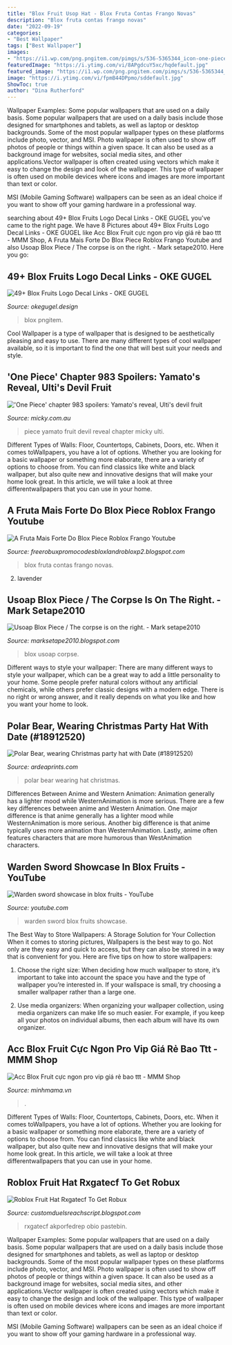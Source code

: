 ```yaml
---
title: "Blox Fruit Usop Hat - Blox Fruta Contas Frango Novas"
description: "Blox fruta contas frango novas"
date: "2022-09-19"
categories:
- "Best Wallpaper"
tags: ["Best Wallpaper"]
images:
- "https://i1.wp.com/png.pngitem.com/pimgs/s/536-5365344_icon-one-piece-png-transparent-png.png"
featuredImage: "https://i.ytimg.com/vi/8APgdcuY5xc/hqdefault.jpg"
featured_image: "https://i1.wp.com/png.pngitem.com/pimgs/s/536-5365344_icon-one-piece-png-transparent-png.png"
image: "https://i.ytimg.com/vi/fpmB44DPpmo/sddefault.jpg"
ShowToc: true
author: "Dina Rutherford"
---
```



Wallpaper Examples: Some popular wallpapers that are used on a daily basis.
Some popular wallpapers that are used on a daily basis include those designed for smartphones and tablets, as well as laptop or desktop backgrounds. Some of the most popular wallpaper types on these platforms include photo, vector, and MSI. 
Photo wallpaper is often used to show off photos of people or things within a given space. It can also be used as a background image for websites, social media sites, and other applications.Vector wallpaper is often created using vectors which make it easy to change the design and look of the wallpaper. This type of wallpaper is often used on mobile devices where icons and images are more important than text or color. 

MSI (Mobile Gaming Software) wallpapers can be seen as an ideal choice if you want to show off your gaming hardware in a professional way.

	

		
searching about 49+ Blox Fruits Logo Decal Links - OKE GUGEL you've came to the right page. We have 8 Pictures about 49+ Blox Fruits Logo Decal Links - OKE GUGEL like Acc Blox Fruit cực ngon pro vip giá rẻ bao ttt - MMM Shop, A Fruta Mais Forte Do Blox Piece Roblox Frango Youtube and also Usoap Blox Piece / The corpse is on the right. - Mark setape2010. Here you go:
		
    
## 49+ Blox Fruits Logo Decal Links - OKE GUGEL

<img loading=lazy src="https://i1.wp.com/png.pngitem.com/pimgs/s/536-5365344_icon-one-piece-png-transparent-png.png" onerror="this.onerror=null;this.src='https://tse4.mm.bing.net/th?id=OIP.viAkE7fJ2MGs7haeSYtLXgHaES&amp;pid=15.1';" alt="49+ Blox Fruits Logo Decal Links - OKE GUGEL">

_Source: okegugel.design_

>blox pngitem. 

	

Cool Wallpaper is a type of wallpaper that is designed to be aesthetically pleasing and easy to use. There are many different types of cool wallpaper available, so it is important to find the one that will best suit your needs and style.

    
## &#039;One Piece&#039; Chapter 983 Spoilers: Yamato&#039;s Reveal, Ulti&#039;s Devil Fruit

<img loading=lazy src="https://micky.com.au/wp-content/uploads/2020/06/One-Piece-5.jpg" onerror="this.onerror=null;this.src='https://tse4.mm.bing.net/th?id=OIP.GDQPZUlbcEGRlKSTn0M-kwHaE2&amp;pid=15.1';" alt="&#039;One Piece&#039; chapter 983 spoilers: Yamato&#039;s reveal, Ulti&#039;s devil fruit">

_Source: micky.com.au_

>piece yamato fruit devil reveal chapter micky ulti. 

	

Different Types of Walls: Floor, Countertops, Cabinets, Doors, etc.
When it comes toWallpapers, you have a lot of options. Whether you are looking for a basic wallpaper or something more elaborate, there are a variety of options to choose from. You can find classics like white and black wallpaper, but also quite new and innovative designs that will make your home look great. In this article, we will take a look at three differentwallpapers that you can use in your home.

    
## A Fruta Mais Forte Do Blox Piece Roblox Frango Youtube

<img loading=lazy src="https://i.ytimg.com/vi/8APgdcuY5xc/hqdefault.jpg" onerror="this.onerror=null;this.src='https://tse2.mm.bing.net/th?id=OIP.cyyqxh_j_yV7DPJ9eAyC2gHaFj&amp;pid=15.1';" alt="A Fruta Mais Forte Do Blox Piece Roblox Frango Youtube">

_Source: freerobuxpromocodesbloxlandrobloxp2.blogspot.com_

>blox fruta contas frango novas. 

	

2. lavender 

    
## Usoap Blox Piece / The Corpse Is On The Right. - Mark Setape2010

<img loading=lazy src="https://i.ytimg.com/vi/fpmB44DPpmo/sddefault.jpg" onerror="this.onerror=null;this.src='https://tse1.mm.bing.net/th?id=OIP.cFUSMewktKeNqYxP0zRMKgHaFj&amp;pid=15.1';" alt="Usoap Blox Piece / The corpse is on the right. - Mark setape2010">

_Source: marksetape2010.blogspot.com_

>blox usoap corpse. 

	

Different ways to style your wallpaper:
There are many different ways to style your wallpaper, which can be a great way to add a little personality to your home. Some people prefer natural colors without any artificial chemicals, while others prefer classic designs with a modern edge. There is no right or wrong answer, and it really depends on what you like and how you want your home to look.

    
## Polar Bear, Wearing Christmas Party Hat With Date (#18912520)

<img loading=lazy src="http://www.ardeaprints.com/p/172/polar-bear-wearing-christmas-party-hat-18912520.jpg" onerror="this.onerror=null;this.src='https://tse1.mm.bing.net/th?id=OIP.QKVCiF1zrWylcs_gFENuUAHaHa&amp;pid=15.1';" alt="Polar Bear, wearing Christmas party hat with Date (#18912520)">

_Source: ardeaprints.com_

>polar bear wearing hat christmas. 

	

Differences Between Anime and Western Animation: Animation generally has a lighter mood while WesternAnimation is more serious.
There are a few key differences between anime and Western Animation. One major difference is that anime generally has a lighter mood while WesternAnimation is more serious. Another big difference is that anime typically uses more animation than WesternAnimation. Lastly, anime often features characters that are more humorous than WestAnimation characters.

    
## Warden Sword Showcase In Blox Fruits - YouTube

<img loading=lazy src="https://i.ytimg.com/vi/tMl-f4jdC10/hqdefault.jpg" onerror="this.onerror=null;this.src='https://tse1.mm.bing.net/th?id=OIP.GBOxu-WR9YdiowXyAJD0dAHaFj&amp;pid=15.1';" alt="Warden sword showcase in blox fruits - YouTube">

_Source: youtube.com_

>warden sword blox fruits showcase. 

	

The Best Way to Store Wallpapers: A Storage Solution for Your Collection
When it comes to storing pictures, Wallpapers is the best way to go. Not only are they easy and quick to access, but they can also be stored in a way that is convenient for you. Here are five tips on how to store wallpapers:
1) Choose the right size: When deciding how much wallpaper to store, it’s important to take into account the space you have and the type of wallpaper you’re interested in. If your wallspace is small, try choosing a smaller wallpaper rather than a large one.

2) Use media organizers: When organizing your wallpaper collection, using media organizers can make life so much easier. For example, if you keep all your photos on individual albums, then each album will have its own organizer.

    
## Acc Blox Fruit Cực Ngon Pro Vip Giá Rẻ Bao Ttt - MMM Shop

<img loading=lazy src="https://media.discordapp.net/attachments/854706872661704744/887290680534257684/RakuUser_2.jpg" onerror="this.onerror=null;this.src='https://tse1.mm.bing.net/th?id=OIP.RJRM6p3H7y2XryKQuoiL8wHaDn&amp;pid=15.1';" alt="Acc Blox Fruit cực ngon pro vip giá rẻ bao ttt - MMM Shop">

_Source: minhmama.vn_

>. 

	

Different Types of Walls: Floor, Countertops, Cabinets, Doors, etc.
When it comes toWallpapers, you have a lot of options. Whether you are looking for a basic wallpaper or something more elaborate, there are a variety of options to choose from. You can find classics like white and black wallpaper, but also quite new and innovative designs that will make your home look great. In this article, we will take a look at three differentwallpapers that you can use in your home.

    
## Roblox Fruit Hat Rxgatecf To Get Robux

<img loading=lazy src="https://i.ytimg.com/vi/OE3YRe2ehKY/maxresdefault.jpg" onerror="this.onerror=null;this.src='https://tse4.mm.bing.net/th?id=OIP.Ult9_gplPfntOkyY6R7TegHaEK&amp;pid=15.1';" alt="Roblox Fruit Hat Rxgatecf To Get Robux">

_Source: customduelsreachscript.blogspot.com_

>rxgatecf akporfedrep obio pastebin. 

	

Wallpaper Examples: Some popular wallpapers that are used on a daily basis.
Some popular wallpapers that are used on a daily basis include those designed for smartphones and tablets, as well as laptop or desktop backgrounds. Some of the most popular wallpaper types on these platforms include photo, vector, and MSI. 
Photo wallpaper is often used to show off photos of people or things within a given space. It can also be used as a background image for websites, social media sites, and other applications.Vector wallpaper is often created using vectors which make it easy to change the design and look of the wallpaper. This type of wallpaper is often used on mobile devices where icons and images are more important than text or color. 

MSI (Mobile Gaming Software) wallpapers can be seen as an ideal choice if you want to show off your gaming hardware in a professional way.


